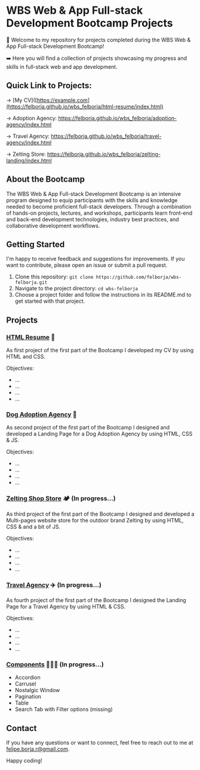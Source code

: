  # WBS Web & App Full-stack Development Bootcamp Projects

 👋 Welcome to my repository for projects completed during the WBS Web & App Full-stack Development Bootcamp! 

➡️ Here you will find a collection of projects showcasing my progress and skills in full-stack web and app development.

## Quick Link to Projects:

→ [My CV]([https://example.com](https://felborja.github.io/wbs_felborja/html-resume/index.html)

→ Adoption Agency: https://felborja.github.io/wbs_felborja/adoption-agency/index.html

→ Travel Agency: https://felborja.github.io/wbs_felborja/travel-agency/index.html

→ Zelting Store: https://felborja.github.io/wbs_felborja/zelting-landing/index.html


## About the Bootcamp

The WBS Web & App Full-stack Development Bootcamp is an intensive program designed to equip participants with the skills and knowledge needed to become proficient full-stack developers. Through a combination of hands-on projects, lectures, and workshops, participants learn front-end and back-end development technologies, industry best practices, and collaborative development workflows.

## Getting Started

I'm happy to receive feedback and suggestions for improvements. If you want to contribute, please open an issue or submit a pull request.

1. Clone this repository: `git clone https://github.com/felborja/wbs-felborja.git`
2. Navigate to the project directory: `cd wbs-felborja`
3. Choose a project folder and follow the instructions in its README.md to get started with that project.

## Projects

### [HTML Resume](https://github.com/felborja/wbs_felborja/tree/7c5a5f6cb82c0523b6c2be02c700a2adb4eab348/html-resume/) 🔖

As first project of the first part of the Bootcamp I developed my CV by using HTML and CSS.

Objectives:

- ...
- ...
- ...
- ...

### [Dog Adoption Agency](https://github.com/felborja/wbs_felborja/tree/7c5a5f6cb82c0523b6c2be02c700a2adb4eab348/adoption-agency) 🐶

As second project of the first part of the Bootcamp I designed and developed a Landing Page for a Dog Adoption Agency by using HTML, CSS & JS.

Objectives:

- ...
- ...
- ...
- ...

### [Zelting Shop Store](https://github.com/felborja/wbs_felborja/tree/ca0e216856ebfa52e2ea451f252004be9f99ce1b/zelting-landing) 🏕️ (In progress...)

As third project of the first part of the Bootcamp I designed and developed a Multi-pages website store for the outdoor brand Zelting by using HTML, CSS & and a bit of JS.

Objectives:

- ...
- ...
- ...
- ...

### [Travel Agency](https://github.com/felborja/wbs_felborja/tree/ca0e216856ebfa52e2ea451f252004be9f99ce1b/travel-agency) ✈️ (In progress...)

As fourth project of the first part of the Bootcamp I designed the Landing Page for a Travel Agency by using HTML & CSS.

Objectives:

- ...
- ...
- ...
- ...

### [Components](https://github.com/felborja/wbs_felborja/tree/7994748479c7e4c0c210f0a1c2e68e8a0b766dc3/components) 👨🏽‍💻 (In progress...)

- Accordion
- Carrusel
- Nostalgic Window
- Pagination
- Table
- Search Tab with Filter options (missing)


## Contact

If you have any questions or want to connect, feel free to reach out to me at [felipe.borja.r@gmail.com](mailto:felipe.borja.r@gmail.com).

Happy coding!
